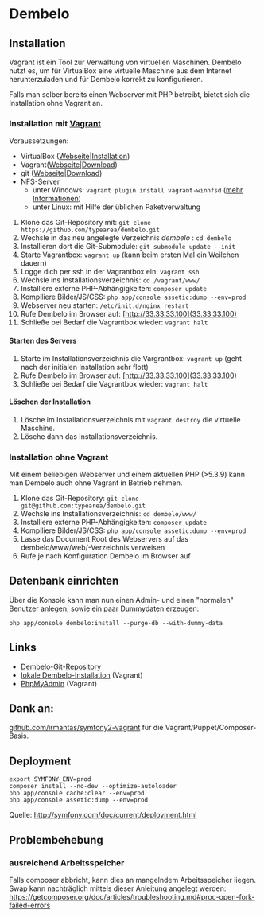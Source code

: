 # Dembelo

## Installation
Vagrant ist ein Tool zur Verwaltung von virtuellen Maschinen. Dembelo nutzt es, um für VirtualBox eine virtuelle
Maschine aus dem Internet herunterzuladen und für Dembelo korrekt zu konfigurieren.

Falls man selber bereits einen Webserver mit PHP betreibt, bietet sich die Installation ohne Vagrant an.

### Installation mit [Vagrant](https://www.vagrantup.com/)
Voraussetzungen:

* VirtualBox ([Webseite](https://www.virtualbox.org/)|[Installation](https://www.virtualbox.org/manual/ch02.html))
* Vagrant([Webseite](https://www.vagrantup.com/)|[Download](https://www.vagrantup.com/downloads.html))
* git ([Webseite](https://git-scm.com/)|[Download](https://git-scm.com/downloads))
* NFS-Server
  * unter Windows: `vagrant plugin install vagrant-winnfsd` ([mehr Informationen](https://github.com/GM-Alex/vagrant-winnfsd))
  * unter Linux: mit Hilfe der üblichen Paketverwaltung 

1. Klone das Git-Repository mit: `git clone https://github.com/typearea/dembelo.git`
2. Wechsle in das neu angelegte Verzeichnis _dembelo_ : `cd dembelo`
3. Installieren dort die Git-Submodule: `git submodule update --init`
4. Starte Vagrantbox: `vagrant up` (kann beim ersten Mal ein Weilchen dauern)
5. Logge dich per ssh in der Vagrantbox ein: `vagrant ssh`
6. Wechsle ins Installationsverzeichnis: `cd /vagrant/www/`
7. Installiere externe PHP-Abhängigkeiten: `composer update`
8. Kompiliere Bilder/JS/CSS: `php app/console assetic:dump --env=prod`
9. Webserver neu starten: `/etc/init.d/nginx restart `
10. Rufe Dembelo im Browser auf: [http://33.33.33.100](33.33.33.100)
11. Schließe bei Bedarf die Vagrantbox wieder: `vagrant halt`

#### Starten des Servers
1. Starte im Installationsverzeichnis die Vargrantbox: `vagrant up` (geht nach der initialen Installation sehr flott)
2. Rufe Dembelo im Browser auf: [http://33.33.33.100](33.33.33.100)
3. Schließe bei Bedarf die Vagrantbox wieder: `vagrant halt`

#### Löschen der Installation
1. Lösche im Installationsverzeichnis mit `vagrant destroy` die virtuelle Maschine.
2. Lösche dann das Installationsverzeichnis.

### Installation ohne Vagrant
Mit einem beliebigen Webserver und einem aktuellen PHP (>5.3.9) kann man Dembelo auch ohne Vagrant in Betrieb nehmen.

1. Klone das Git-Repository: `git clone git@github.com:typearea/dembelo.git`
2. Wechsle ins Installationsverzeichnis: `cd dembelo/www/`
3. Installiere externe PHP-Abhängigkeiten: `composer update`
4. Kompiliere Bilder/JS/CSS: `php app/console assetic:dump --env=prod`
5. Lasse das Document Root des Webservers auf das dembelo/www/web/-Verzeichnis verweisen
6. Rufe je nach Konfiguration Dembelo im Browser auf

## Datenbank einrichten
Über die Konsole kann man nun einen Admin- und einen "normalen" Benutzer anlegen, sowie ein paar Dummydaten erzeugen:

```
php app/console dembelo:install --purge-db --with-dummy-data
```

## Links
* [Dembelo-Git-Repository](http://github.com:typearea)
* [lokale Dembelo-Installation](http://33.33.33.100/) (Vagrant)
* [PhpMyAdmin](http://33.33.33.100/phpmyadmin) (Vagrant)

## Dank an:
[github.com/irmantas/symfony2-vagrant](https://github.com/irmantas/symfony2-vagrant) für die Vagrant/Puppet/Composer-Basis.

## Deployment
```
export SYMFONY_ENV=prod
composer install --no-dev --optimize-autoloader
php app/console cache:clear --env=prod
php app/console assetic:dump --env=prod
```
Quelle: http://symfony.com/doc/current/deployment.html

## Problembehebung
### ausreichend Arbeitsspeicher
Falls composer abbricht, kann dies an mangelndem Arbeitsspeicher liegen.
Swap kann nachträglich mittels dieser Anleitung angelegt werden: https://getcomposer.org/doc/articles/troubleshooting.md#proc-open-fork-failed-errors
